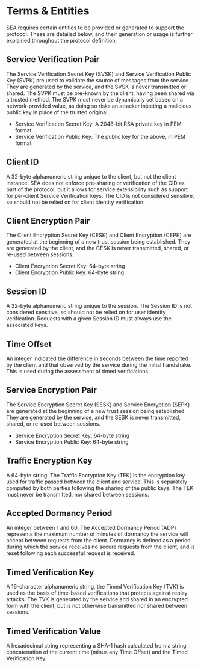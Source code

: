 # Terms &amp; Entities

SEA requires certain entities to be provided or generated to support the protocol. These are detailed below, and their generation or usage is further explained throughout the protocol definition.

## Service Verification Pair
The Service Verification Secret Key (SVSK) and Service Verification Public Key (SVPK) are used to validate the source of messages from the service. They are generated by the service, and the SVSK is never transmitted or shared. The SVPK must be pre-known by the client, having been shared via a trusted method. The SVPK must never be dynamically set based on a network-provided value, as doing so risks an attacker injecting a malicious public key in place of the trusted original.
* Service Verification Secret Key: A 2048-bit RSA private key in PEM format
* Service Verification Public Key: The public key for the above, in PEM format

## Client ID
A 32-byte alphanumeric string unique to the client, but not the client instance. SEA does not enforce pre-sharing or verification of the CID as part of the protocol, but it allows for service extensibility such as support for per-client Service Verification keys. The CID is not considered sensitive, so should not be relied on for client identity verification.

## Client Encryption Pair
The Client Encryption Secret Key (CESK) and Client Encryption (CEPK) are generated at the beginning of a new trust session being established. They are generated by the client, and the CESK is never transmitted, shared, or re-used between sessions.

[//]: # (TODO Check length)
* Client Encryption Secret Key: 64-byte string
* Client Encryption Public Key: 64-byte string

## Session ID
A 32-byte alphanumeric string unique to the session. The Session ID is not considered sensitive, so should not be relied on for user identity verification. Requests with a given Session ID must always use the associated keys.

## Time Offset
An integer indicated the difference in seconds between the time reported by the client and that observed by the service during the initial handshake. This is used during the assessment of timed verifications.

## Service Encryption Pair
The Service Encryption Secret Key (SESK) and Service Encryption (SEPK) are generated at the beginning of a new trust session being established. They are generated by the service, and the SESK is never transmitted, shared, or re-used between sessions.

[//]: # (TODO Check length)
* Service Encryption Secret Key: 64-byte string
* Service Encryption Public Key: 64-byte string

## Traffic Encryption Key
[//]: # (TODO Check length)
A 64-byte string. The Traffic Encryption Key (TEK) is the encryption key used for traffic passed between the client and service. This is separately computed by both parties following the sharing of the public keys. The TEK must never be transmitted, nor shared between sessions.

## Accepted Dormancy Period
An integer between 1 and 60. The Accepted Dormancy Period (ADP) represents the maximum number of minutes of dormancy the service will accept between requests from the client. Dormancy is defined as a period during which the service receives no secure requests from the client, and is reset following each successful request is received.

## Timed Verification Key
A 16-character alphanumeric string, the Timed Verification Key (TVK) is used as the basis of time-based verifications that protects against replay attacks. The TVK is generated by the service and shared in an encrypted form with the client, but is not otherwise transmitted nor shared between sessions.

## Timed Verification Value
A hexadecimal string representing a SHA-1 hash calculated from a string concatenation of the current time (minus any Time Offset) and the Timed Verification Key.